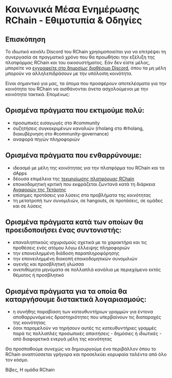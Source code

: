   # Κοινωνικά Μέσα Ενημέρωσης RChain - Εθιμοτυπία & Οδηγίες


## Επισκόπηση  

Το ιδιωτικό κανάλι Discord του RChain χρησιμοποιείται για να επιτρέψει τη συνεργασία σε πραγματικό χρόνο που θα προωθήσει την εξέλιξη της πλατφόρμας RChain και του οικοσυστήματος. Εάν δεν είστε μέλος, μπορείτε να  [εγγραφείτε στο δημοσίως διαθέσιμο Discord](https://discord.gg/fvY8qhx), όπου τα μη μέλη μπορούν να αλληλεπιδράσουν με την υπόλοιπη κοινότητα.

Είναι σημαντικό για μας, τα άτομα που προσφέρουν αποτελέσματα για την κοινότητα του RChain να αισθάνονται άνετα ασχολούμενοι με την κοινότητα τακτικά. Επομένως:

## **Ορισμένα πράγματα που εκτιμούμε πολύ:**

- προσωπικές εισαγωγές στο #community 
- συζητήσεις συγκεκριμένων καναλιών (rholang στο #rholang, διακυβέρνηση στο #community-governance) 
- αναφορά πηγών πληροφοριών
  
## **Ορισμένα πράγματα που ενθαρρύνουμε:**

- ιδεασμό με μέλη της κοινότητας για την πλατφόρμα του RChain και τα dApps
- δέουσα επιμέλεια της [τεκμηρίωσης πλατφόρμας RChain](https://github.com/rchain/reference) 
- εποικοδομητική κριτική που εκφράζεται ζωντανά κατά τη διάρκεια [Αναφορών της Τετάρτης](https://www.youtube.com/channel/UCSS3jCffMiz574_q64Ukj_w) 
- επίσημες προτάσεις για λύσεις στα προβλήματα της κοινότητας
- τη μετατροπή των συνομιλιών, σε hangouts, σε προτάσεις, σε ομάδες και σε λύσεις  
  
## **Ορισμένα πράγματα κατά των οποίων θα προειδοποιήσει ένας συντονιστής:**

- επαναληπτικούς ισχυρισμούς σχετικά με το χαρακτήρα και τις προθέσεις ενός ατόμου λόγω έλλειψης πληροφοριών
- την επανειλημμένη διάδοση παραπληροφόρησης  
- την επανειλημμένη διακοπή εποικοδομητικών συνομιλιών 
- αγενής και προσβλητική γλώσσα
- ανεπιθύμητα μηνύματα σε πολλαπλά κανάλια με περιεχόμενο εκτός θέματος ή προσβλητικό
  
## **Ορισμένα πράγματα για τα οποία θα καταργήσουμε διστακτικά λογαριασμούς:** 

- η συνήθης παραβίαση των κατευθυντήριων γραμμών για έντονα αποθαρρυνόμενες δραστηριότητες που υπερβαίνουν τις διαταραχές της κοινότητας
- όσοι παραμελούν να τηρήσουν αυτές τις κατευθυντήριες γραμμές παρά τις πολλαπλές προσωπικές απαιτήσεις - δημόσιες ή ιδιωτικές - από διαφορετικά ενεργά μέλη της κοινότητας
  
Θα προσπαθούμε συνεχώς να δημιουργούμε ένα περιβάλλον όπου το RChain αναπτύσσεται γρήγορα και προσελκύει κορυφαία ταλέντα από όλο τον κόσμο.

Βίβες,
Η ομάδα RChain
